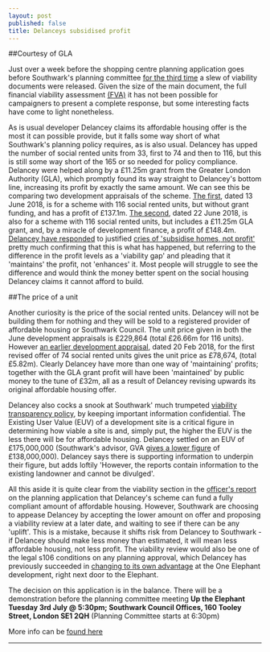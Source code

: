 ```yaml
---
layout: post
published: false
title: Delanceys subsidised profit
---
```

##Courtesy of GLA

Just over a week before the shopping centre planning application goes before Southwark's planning committee [for the third time](http://35percent.org/2018-06-26-delancey-tries-again/) a slew of viability documents were released. Given the size of the main document, the full financial viability assessment [(FVA)](http://planbuild.southwark.gov.uk/documents/?GetDocument=%7b%7b%7b!7Op6ZeDkjdW7huGG0wKoxg%3d%3d!%7d%7d%7d) it has not been possible for campaigners to present a complete response, but some interesting facts have come to light nonetheless.

As is usual developer Delancey claims its affordable housing offer is the most it can possible provide, but  it falls some way short of what Southwark's planning policy requires, as is also usual.  Delancey has upped the number of social rented units from 33, first to 74 and then to 116, but this is still some way short of the 165 or so needed for policy compliance. Delancey were helped along by a £11.25m grant from the Greater London Authority (GLA), which promptly found its way straight to Delancey's bottom line, increasing its profit by exactly the same amount.  We can see this be comparing two development appraisals of the scheme.  [The first](http://planbuild.southwark.gov.uk/documents/?GetDocument=%7b%7b%7b!eW5y4yYs725p%2bJMli9Cf8g%3d%3d!%7d%7d%7d), dated 13 June 2018, is for a scheme with 116 social rented units, but without grant funding, and has a profit of £137.1m.  [The second](http://planbuild.southwark.gov.uk/documents/?GetDocument=%7b%7b%7b!rcfVT8LTb%2bOXBtPlyVeyXg%3d%3d!%7d%7d%7d), dated 22 June 2018, is also for a scheme with 116 social rented units, but includes a £11.25m GLA grant, and, by a miracle of development finance, a profit of £148.4m. [Delancey have responded](https://twitter.com/ShapingElephant/status/1012006789997580294?s=19the) to justified [cries of 'subsidise homes, not profit'](https://twitter.com/occupyelephant?lang=en) pretty much confirming that this is what has happened, but referring to the difference in the profit levels as a 'viability gap' and pleading that it 'maintains' the profit, not 'enhances' it.  Most people will struggle to see the difference and would think the money better spent on the social housing Delancey claims it cannot afford to build.

##The price of a unit 

Another curiosity is the price of the social rented units.  Delancey will not be building them for nothing and they will be sold to a registered provider of affordable housing or Southwark Council. The unit price given in both the June development appraisals is £229,864 (total £26.66m for 116 units).  However [an earlier development appraisal](http://planbuild.southwark.gov.uk/documents/?GetDocument=%7b%7b%7b!qNRk8MNVgvk8030tdbJSLA%3d%3d!%7d%7d%7d), dated 20 Feb 2018, for the first revised offer of 74 social rented units gives the unit price as £78,674, (total £5.82m).  Clearly Delancey have more than one way of 'maintaining' profits; together with the GLA grant profit will have been 'maintained' by public money to the tune of £32m, all as a result of Delancey revising upwards its original affordable housing offer.

Delancey also cocks a snook at Southwark' much trumpeted [viability transparency policy](http://www.southwark.gov.uk/assets/attach/1807/Development_Viability_SPD_March_2016.pdf), by keeping important information confidential.  The Existing  User Value (EUV) of a development site is a critical figure in determining how viable a site is and, simply put, the higher the EUV is the less there will be for affordable housing.  Delancey settled on an EUV of £175,000,000 (Southwark's advisor, GVA [gives a lower figure](http://planbuild.southwark.gov.uk/documents/?GetDocument=%7b%7b%7b!PHUQPPiesgvQWEZYj1nx%2fw%3d%3d!%7d%7d%7d) of £138,000,000).  Delancey says there is supporting information to underpin their figure, but adds loftily 'However, the reports contain information to the existing landowner and cannot be divulged'.

All this aside it is quite clear from the viability section in the [officer's report](http://moderngov.southwark.gov.uk/documents/s76025/ITEM%201%20-%20REPORT%2016AP4458.pdf) on the planning application that Delancey's scheme can fund a fully compliant amount of affordable housing.  However, Southwark are choosing to appease Delancey by accepting the lower amount on offer and proposing a viability review at a later date, and waiting to see if there can be any 'uplift'.  This is a mistake, because it shifts risk from Delancey to Southwark - if Delancey should make less money than estimated, it will mean less affordable housing, not less profit.  The viability review would also be one of the legal s106 conditions on any planning approval, which Delancey has previously succeeded in [changing to its own advantage](http://35percent.org/2018-06-26-delancey-tries-again/) at the One Elephant development, right next door to the Elephant.

The decision on this application is in the balance.  There will be a demonstration before the planning committee meeting **Up the Elephant Tuesday 3rd July @ 5:30pm; Southwark Council Offices, 160 Tooley Street, London SE1 2QH** (Planning Committee starts at 6:30pm)

More info can be [found here](https://www.facebook.com/events/167374030786608/)


----------------------------------------------------------------------------------------------------
